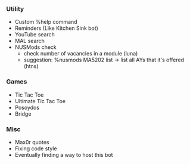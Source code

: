 ### Utility
- Custom %help command
- Reminders (Like Kitchen Sink bot)
- YouTube search
- MAL search
- NUSMods check
  - check number of vacancies in a module (luna)
  - suggestion: %nusmods MA5202 list → list all AYs that it's offered (htns)

### Games
- Tic Tac Toe
- Ultimate Tic Tac Toe
- Posoydos
- Bridge

### Misc
- Max0r quotes
- Fixing code style
- Eventually finding a way to host this bot

